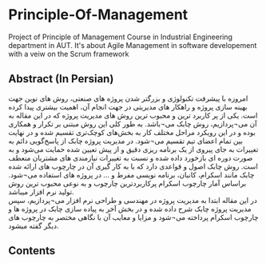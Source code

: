 # Principle-Of-Management
Project of Principle of Management Course in Industrial Engineering department in AUT. It's about Agile Management in software developement with a veiw on the Scrum framework
## Abstract (In Persian)
امروزه با پیشرفت تکنولوژی و بزرگتر شدن پروژه های صنعتی، روش های نوین جهت بهینه سازی پروژه و راهکار های مدیریتی در جهت انجام آن، اهمیت بیشتری پیدا کرده است. یکی از پر کاربرد ترین و محبوب ترین روش های مدیریت پروژه که در این مقاله به آن می¬پردازیم، روش چابک می¬باشد. به طور کلی این روش مبتنی بر تکرار و همکاری بوده و در این رویکرد مراحل مختلف کار به بخش‌های کوچک‌تری تقسیم شده و در نهایت بین تمام اعضای تیم تقسیم می¬شود. در مدیریت پروژه چابک از پاسخ‌گویی دائم به تغییرات به جای پیروی از یک برنامه ریزی دقیق و از پیش تعیین شده حمایت می‌شود و به صورت دوره ای بازخورد داده شده و نسبت به تغییرات نیازمندی های مشتریان منعطف است. روش چابک اصول و قواعدی دارد که با به کار گیری آن در چارچوب های ارائه شده چابک مانند اسکرام، کانبان، برنامه نویسی مفرط و ... در پروژه های استفاده می¬شود. براساس آمار چارچوب اسکرام پرکاربردترین چارچوب و به نوعی محبوب ترین روش تولید نرم افزار میباشد. <br>
 در این مقاله ابتدا به مدیریت پروژه در مهندسی و طراحی نرم افزار می¬پردازیم، سپس مدیریت پروژه چابک شرح داده شده و در بخش آخر به پیاده سازی چابک در پروژه ها و چارچوب اسکرام پرداخته می¬شود و مزایا و معایب آن با نگاهی مختصر به چارچوب های دیگر گفته میشود.

## Contents

